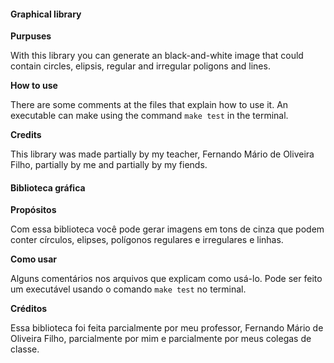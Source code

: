 #### Graphical library

**Purpuses**

With this library you can generate an black-and-white image that could contain
circles, elipsis, regular and irregular poligons and lines.

**How to use**

There are some comments at the files that explain how to use it. An executable
can make using the command `make test` in the terminal.

**Credits**

This library was made partially by my teacher, Fernando Mário de Oliveira Filho,
partially by me and partially by my fiends.




#### Biblioteca gráfica

**Propósitos**

Com essa biblioteca você pode gerar imagens em tons de cinza que podem conter
círculos, elipses, polígonos regulares e irregulares e linhas.

**Como usar**

Alguns comentários nos arquivos que explicam como usá-lo. Pode ser feito um
executável usando o comando `make test` no terminal.

**Créditos**

Essa biblioteca foi feita parcialmente por meu professor, Fernando Mário de
Oliveira Filho, parcialmente por mim e parcialmente por meus colegas de classe.
